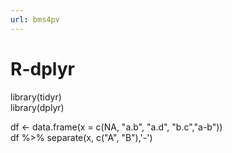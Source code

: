 ```yaml
---
url: bms4pv
---
```


# R-dplyr

library(tidyr)<br />
library(dplyr)

df <- data.frame(x = c(NA, "a.b", "a.d", "b.c","a-b"))<br />
df %>% separate(x, c("A", "B"),'-')
